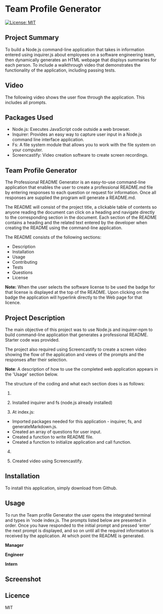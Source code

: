 # Team Profile Generator

[![License: MIT](https://img.shields.io/badge/license-MIT-yellow.svg)](https://opensource.org/licenses/MIT)

## Project Summary

To build a Node.js command-line application that takes in information entered using inquirer.js about employees on a software engineering team, then dynamically generates an HTML webpage that displsys summaries for each person.  To include a walkthrough video that demonstrates the functionality of the application, including passing tests.

## Video

The following video shows the user flow through the application. This includes all prompts.



## Packages Used

- Node.js: Executes JavaScript code outside a web browser.
- Inquirer: Provides an easy way to capture user input in a Node.js command line interface application.
- Fs: A file system module that allows you to work with the file system on your computer.
- Screencastify: Video creation software to create screen recordings.

## Team Profile Generator

The Professional README Generator is an easy-to-use command-line application that enables the user to create a professional README.md file by entering responses to each question or request for information. Once all responses are supplied the program will generate a README.md. 

The README will consist of the project title, a clickable table of contents so anyone reading the document can click on a heading and navigate directly to the corresponding section in the document. Each section of the README contains a heading and the related text entered by the developer when creating the README using the command-line application.

The README consists of the following sections:

- Description
- Installation
- Usage
- Contributing
- Tests
- Questions
- License

**Note:**  When the user selects the software license to be used the badge for that license is displayed at the top of the README. Upon clicking on the badge the application will hyperlink directly to the Web page for that licence.

## Project Description

The main objective of this project was to use Node.js and inquirer-npm to build command-line application that generates a professional README. Starter code was provided.

The project also required using Screencastify to create a screen video showing the flow of the application and views of the prompts and the responses after their selection. 

**Note**: A description of how to use the completed web application appears in the 'Usage' section below.

The structure of the coding and what each section does is as follows:

1. 

2. Installed inquirer and fs (node.js already installed)

3. At index.js: 

- Imported packages needed for this application - inquirer, fs, and generateMarkdown.js.
- Created an array of questions for user input.
- Created a function to write README file. 
- Created a function to initialize application and call function.

4. 



5. Created video using Screencastify.

## Installation

To install this application, simply download from Github.

## Usage

To run the Team profile Generator the user opens the integrated terminal and types in 'node index.js. The prompts listed below are presented in order. Once you have responded to the initial prompt and pressed 'enter' the next prompt is displayed, and so on until all the required information is received by the application. At which point the README is generated.

**Manager**




**Engineer**





**Intern**

## Screenshot



## Licence

MIT






